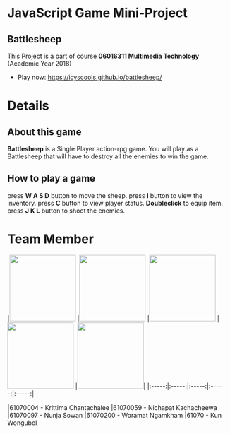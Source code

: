 # JavaScript Game Mini-Project
## Battlesheep
This Project is a part of course __06016311 Multimedia Technology__ (Academic Year 2018)
   * Play now: https://icyscools.github.io/battlesheep/

# Details
## About this game
__Battlesheep__ is a Single Player action-rpg game. You will play as a Battlesheep that will have to destroy all the enemies to win the game.
## How to play a game
press __W A S D__ button to move the sheep.
press __I__ button to view the inventory.
press __C__ button to view player status.
__Doubleclick__ to equip item.
press __J K L__ button to shoot the enemies.

# Team Member
|<img src="/sheepy-adventure/mb/syn.jpg" width="150px" height="150px">
|<img src="/sheepy-adventure/mb/pang.jpg" width="150px" height="150px">
|<img src="/sheepy-adventure/mb/sow.jpg" width="150px" height="150px">
|<img src="/sheepy-adventure/mb/icys.jpg" width="150px" height="150px">
|<img src="/sheepy-adventure/mb/kun.jpg" width="150px" height="150px">|
|:-----:|:-----:|:-----:|:-----:|:-----:|

|61070004 - Krittima Chantachalee
|61070059 - Nichapat Kachacheewa
|61070097 - Nunja Sowan
|61070200 - Woramat Ngamkham
|61070 - Kun Wongubol